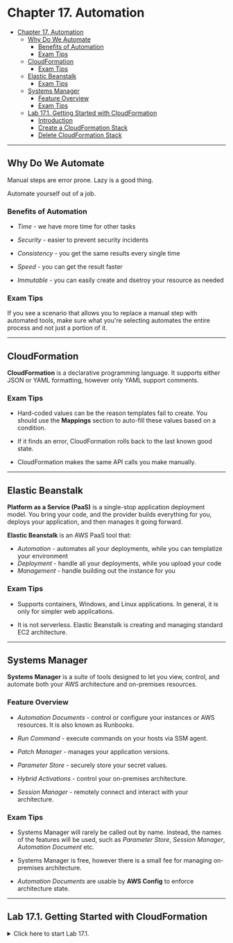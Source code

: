 # Chapter 17. Automation

<!-- TOC -->

- [Chapter 17. Automation](#chapter-17-automation)
  - [Why Do We Automate](#why-do-we-automate)
    - [Benefits of Automation](#benefits-of-automation)
    - [Exam Tips](#exam-tips)
  - [CloudFormation](#cloudformation)
    - [Exam Tips](#exam-tips)
  - [Elastic Beanstalk](#elastic-beanstalk)
    - [Exam Tips](#exam-tips)
  - [Systems Manager](#systems-manager)
    - [Feature Overview](#feature-overview)
    - [Exam Tips](#exam-tips)
  - [Lab 17.1. Getting Started with CloudFormation](#lab-171-getting-started-with-cloudformation)
    - [Introduction](#introduction)
    - [Create a CloudFormation Stack](#create-a-cloudformation-stack)
    - [Delete CloudFormation Stack](#delete-cloudformation-stack)

<!-- /TOC -->

---
## Why Do We Automate

Manual steps are error prone. Lazy is a good thing. 

Automate yourself out of a job.

### Benefits of Automation

* *Time* - we have more time for other tasks

* *Security* - easier to prevent security incidents

* *Consistency* - you get the same results every single time

* *Speed* - you can get the result faster

* *Immutable* - you can easily create and dsetroy your resource as needed

### Exam Tips

If you see a scenario that allows you to replace a manual step with automated tools, make sure what you're selecting automates the entire process and not just a portion of it.

---
## CloudFormation

**CloudFormation** is a declarative programming language. It supports either JSON or YAML formatting, however only YAML support comments.

### Exam Tips

* Hard-coded values can be the reason templates fail to create. You should use the **Mappings** section to auto-fill these values based on a condition.

* If it finds an error, CloudFormation rolls back to the last known good state.

* CloudFormation makes the same API calls you make manually.

---
## Elastic Beanstalk

**Platform as a Service (PaaS)** is a single-stop application deployment model. You bring your code, and the provider builds everything for you, deploys your application, and then manages it going forward.

**Elastic Beanstalk** is an AWS PaaS tool that:
- *Automation* - automates all your deployments, while you can templatize your environment
- *Deployment* - handle all your deployments, while you upload your code
- *Management* - handle building out the instance for you

### Exam Tips

* Supports containers, Windows, and Linux applications. In general, it is only for simpler web applications.

* It is not serverless. Elastic Beanstalk is creating and managing standard EC2 architecture.

---
## Systems Manager

**Systems Manager** is a suite of tools designed to let you view, control, and automate both your AWS architecture and on-premises resources.

### Feature Overview

* *Automation Documents* - control or configure your instances or AWS resources. It is also known as Runbooks.

* *Run Command* - execute commands on your hosts via SSM agent.

* *Patch Manager* - manages your application versions.

* *Parameter Store* - securely store your secret values.

* *Hybrid Activations* - control your on-premises architecture.

* *Session Manager* - remotely connect and interact with your architecture.

### Exam Tips

* Systems Manager will rarely be called out by name. Instead, the names of the features will be used, such as *Parameter Store*, *Session Manager*, *Automation Document* etc.

* Systems Manager is free, however there is a small fee for managing on-premises architecture.

* *Automation Documents* are usable by **AWS Config** to enforce architecture state.

---
## Lab 17.1. Getting Started with CloudFormation

<details>
<summary>Click here to start Lab 17.1.</summary>

### Introduction

This lab provides an introduction to CloudFormation, using it to create and update a number of S3 buckets. By the end of this lab, you will be comfortable using CloudFormation and can begin experimenting with your own templates.

### Create a CloudFormation Stack

1. Create a file `createstack.json` with the following code:

```json
{
    "Resources": {
        "catpics": {
            "Type": "AWS::S3::Bucket"
        }
    }
}
```

2. In the AWS console, navigate to CloudFormation > Create stack > **With new resources (standard)**.
3. Select **Template is ready**.
4. Select **Upload a template file**.
5. Click **Choose file**.
6. Browse to the `createstack.json` file that you created and saved.
7. Select and upload it, and click **Next**.
8. Name the stack `cfnlab`.
9. Click **Next**.
10. Leave all available stack options at the defaults, and click **Next**.
11. Review your selections and click **Submit**.
12. Navigate to S3. We didn't specify a name in the `json` file for this bucket, so AWS names it with the `<STACK_NAME>-<LOGICAL_VOLUME-NAME>-<RANDOM_STRING>` format. Yours will be `cfnlab-catpics-<RANDOM_STRING>`.

### Delete CloudFormation Stack

1. Navigate to CloudFormation > Select `cfnlab`.
2. Click **Delete**.
3. In the dialog box, click **Delete stack**.
4. Once it is completed, navigate to S3. You should see the `cfnlab-catpics-<RANDOM_STRING>` bucket gone.

</details>